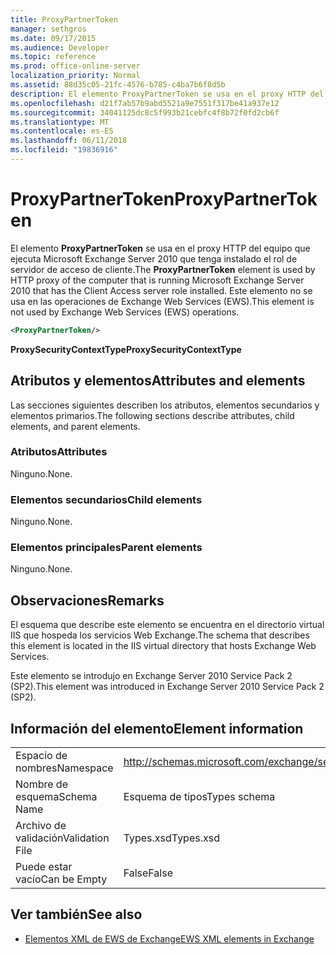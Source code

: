 ```yaml
---
title: ProxyPartnerToken
manager: sethgros
ms.date: 09/17/2015
ms.audience: Developer
ms.topic: reference
ms.prod: office-online-server
localization_priority: Normal
ms.assetid: 88d35c05-21fc-4576-b785-c4ba7b6f8d5b
description: El elemento ProxyPartnerToken se usa en el proxy HTTP del equipo que ejecuta Microsoft Exchange Server 2010 que tenga instalado el rol de servidor de acceso de cliente. Este elemento no se usa en las operaciones de Exchange Web Services (EWS).
ms.openlocfilehash: d21f7ab57b9abd5521a9e7551f317be41a937e12
ms.sourcegitcommit: 34041125dc8c5f993b21cebfc4f8b72f0fd2cb6f
ms.translationtype: MT
ms.contentlocale: es-ES
ms.lasthandoff: 06/11/2018
ms.locfileid: "19836916"
---
```

# <a name="proxypartnertoken"></a><span data-ttu-id="90115-104">ProxyPartnerToken</span><span class="sxs-lookup"><span data-stu-id="90115-104">ProxyPartnerToken</span></span>

<span data-ttu-id="90115-105">El elemento **ProxyPartnerToken** se usa en el proxy HTTP del equipo que ejecuta Microsoft Exchange Server 2010 que tenga instalado el rol de servidor de acceso de cliente.</span><span class="sxs-lookup"><span data-stu-id="90115-105">The **ProxyPartnerToken** element is used by HTTP proxy of the computer that is running Microsoft Exchange Server 2010 that has the Client Access server role installed.</span></span> <span data-ttu-id="90115-106">Este elemento no se usa en las operaciones de Exchange Web Services (EWS).</span><span class="sxs-lookup"><span data-stu-id="90115-106">This element is not used by Exchange Web Services (EWS) operations.</span></span> 
  
```XML
<ProxyPartnerToken/>
```

 <span data-ttu-id="90115-107">**ProxySecurityContextType**</span><span class="sxs-lookup"><span data-stu-id="90115-107">**ProxySecurityContextType**</span></span>
## <a name="attributes-and-elements"></a><span data-ttu-id="90115-108">Atributos y elementos</span><span class="sxs-lookup"><span data-stu-id="90115-108">Attributes and elements</span></span>

<span data-ttu-id="90115-109">Las secciones siguientes describen los atributos, elementos secundarios y elementos primarios.</span><span class="sxs-lookup"><span data-stu-id="90115-109">The following sections describe attributes, child elements, and parent elements.</span></span>
  
### <a name="attributes"></a><span data-ttu-id="90115-110">Atributos</span><span class="sxs-lookup"><span data-stu-id="90115-110">Attributes</span></span>

<span data-ttu-id="90115-111">Ninguno.</span><span class="sxs-lookup"><span data-stu-id="90115-111">None.</span></span>
  
### <a name="child-elements"></a><span data-ttu-id="90115-112">Elementos secundarios</span><span class="sxs-lookup"><span data-stu-id="90115-112">Child elements</span></span>

<span data-ttu-id="90115-113">Ninguno.</span><span class="sxs-lookup"><span data-stu-id="90115-113">None.</span></span>
  
### <a name="parent-elements"></a><span data-ttu-id="90115-114">Elementos principales</span><span class="sxs-lookup"><span data-stu-id="90115-114">Parent elements</span></span>

<span data-ttu-id="90115-115">Ninguno.</span><span class="sxs-lookup"><span data-stu-id="90115-115">None.</span></span>
  
## <a name="remarks"></a><span data-ttu-id="90115-116">Observaciones</span><span class="sxs-lookup"><span data-stu-id="90115-116">Remarks</span></span>

<span data-ttu-id="90115-117">El esquema que describe este elemento se encuentra en el directorio virtual IIS que hospeda los servicios Web Exchange.</span><span class="sxs-lookup"><span data-stu-id="90115-117">The schema that describes this element is located in the IIS virtual directory that hosts Exchange Web Services.</span></span>
  
<span data-ttu-id="90115-118">Este elemento se introdujo en Exchange Server 2010 Service Pack 2 (SP2).</span><span class="sxs-lookup"><span data-stu-id="90115-118">This element was introduced in Exchange Server 2010 Service Pack 2 (SP2).</span></span>
  
## <a name="element-information"></a><span data-ttu-id="90115-119">Información del elemento</span><span class="sxs-lookup"><span data-stu-id="90115-119">Element information</span></span>

|||
|:-----|:-----|
|<span data-ttu-id="90115-120">Espacio de nombres</span><span class="sxs-lookup"><span data-stu-id="90115-120">Namespace</span></span>  <br/> |http://schemas.microsoft.com/exchange/services/2006/types  <br/> |
|<span data-ttu-id="90115-121">Nombre de esquema</span><span class="sxs-lookup"><span data-stu-id="90115-121">Schema Name</span></span>  <br/> |<span data-ttu-id="90115-122">Esquema de tipos</span><span class="sxs-lookup"><span data-stu-id="90115-122">Types schema</span></span>  <br/> |
|<span data-ttu-id="90115-123">Archivo de validación</span><span class="sxs-lookup"><span data-stu-id="90115-123">Validation File</span></span>  <br/> |<span data-ttu-id="90115-124">Types.xsd</span><span class="sxs-lookup"><span data-stu-id="90115-124">Types.xsd</span></span>  <br/> |
|<span data-ttu-id="90115-125">Puede estar vacío</span><span class="sxs-lookup"><span data-stu-id="90115-125">Can be Empty</span></span>  <br/> |<span data-ttu-id="90115-126">False</span><span class="sxs-lookup"><span data-stu-id="90115-126">False</span></span>  <br/> |
   
## <a name="see-also"></a><span data-ttu-id="90115-127">Ver también</span><span class="sxs-lookup"><span data-stu-id="90115-127">See also</span></span>



- [<span data-ttu-id="90115-128">Elementos XML de EWS de Exchange</span><span class="sxs-lookup"><span data-stu-id="90115-128">EWS XML elements in Exchange</span></span>](ews-xml-elements-in-exchange.md)

